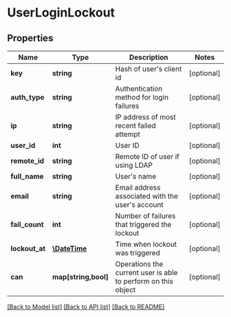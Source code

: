 # UserLoginLockout

## Properties
Name | Type | Description | Notes
------------ | ------------- | ------------- | -------------
**key** | **string** | Hash of user&#39;s client id | [optional] 
**auth_type** | **string** | Authentication method for login failures | [optional] 
**ip** | **string** | IP address of most recent failed attempt | [optional] 
**user_id** | **int** | User ID | [optional] 
**remote_id** | **string** | Remote ID of user if using LDAP | [optional] 
**full_name** | **string** | User&#39;s name | [optional] 
**email** | **string** | Email address associated with the user&#39;s account | [optional] 
**fail_count** | **int** | Number of failures that triggered the lockout | [optional] 
**lockout_at** | [**\DateTime**](\DateTime.md) | Time when lockout was triggered | [optional] 
**can** | **map[string,bool]** | Operations the current user is able to perform on this object | [optional] 

[[Back to Model list]](../README.md#documentation-for-models) [[Back to API list]](../README.md#documentation-for-api-endpoints) [[Back to README]](../README.md)


